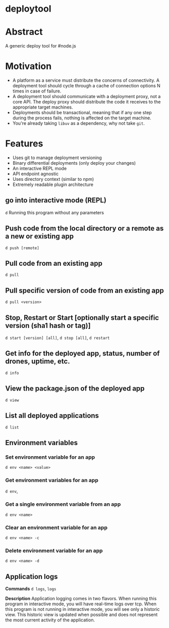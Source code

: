 deploytool
==========

# Abstract
A generic deploy tool for #node.js

# Motivation
 - A platform as a service must distribute the concerns of connectivity. A deployment tool should cycle 
through a cache of connection options N times in case of failure. 
 - A deployment tool should communicate with a deployment proxy, not a core API. The deploy proxy should 
distribute the code it receives to the appropriate target machines.
 - Deployments should be transactional, meaning that if any one step during the process fails, nothing is
affected on the target machine.
 - You're already taking `libuv` as a dependency, why not take `git`.

# Features
- Uses git to manage deployment versioning
- Binary differential deployments (only deploy your changes)
- An interactive REPL mode
- API endpoint agnostic
- Uses directory context (similar to npm)
- Extremely readable plugin architecture

## go into interactive mode (REPL)
`d`
Running this program without any parameters  

## Push code from the local directory or a remote as a new or existing app
`d push [remote]`

## Pull code from an existing app
`d pull`

## Pull specific version of code from an existing app
`d pull <version>`

## Stop, Restart or Start [optionally start a specific version (sha1 hash or tag)]
`d start [version] [all]`,
`d stop [all]`,
`d restart`

## Get info for the deployed app, status, number of drones, uptime, etc.
`d info`

## View the package.json of the deployed app
`d view`

## List all deployed applications
`d list`

## Environment variables

### Set environment variable for an app
`d env <name> <value>`

### Get environment variables for an app
`d env`,

### Get a single environment variable from an app
`d env <name>`

### Clear an environment variable for an app
`d env <name> -c`

### Delete environment variable for an app
`d env <name> -d`

## Application logs

__**Commands**__
`d logs`, `logs` 

__**Description**__
Application logging comes in two flavors. When running this program in interactive mode, you will have real-time logs over tcp. When this program is not running in interactive mode, you will see only a historic view. This historic view is updated when possible and does not represent the most current activity of the application.

